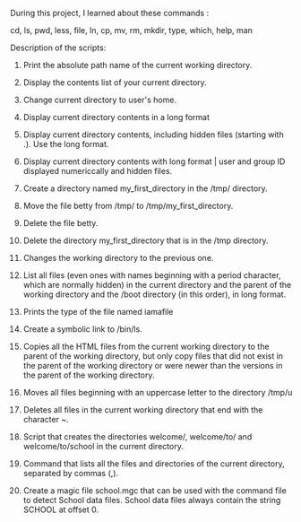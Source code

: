 During this project, I learned about these commands : 

cd, ls, pwd, less, file, ln, cp, mv, rm, mkdir, type, which, help, man

Description of the scripts:

1. Print the absolute path name of the current working directory.

2. Display the contents list of your current directory.

3. Change current directory to user's home.

4. Display current directory contents in a long format

5. Display current directory contents, including hidden files (starting with .). Use the long format.

6. Display current directory contents with long format | user and group ID displayed numericcally and hidden files.

7. Create a directory named my_first_directory in the /tmp/ directory.

8. Move the file betty from /tmp/ to /tmp/my_first_directory.

9. Delete the file betty.

10. Delete the directory my_first_directory that is in the /tmp directory.

11. Changes the working directory to the previous one.

12. List all files (even ones with names beginning with a period character, which are normally hidden) in the current directory and the parent of the working directory and the /boot directory (in this order), in long format.

13. Prints the type of the file named iamafile

14. Create a symbolic link to /bin/ls.

15. Copies all the HTML files from the current working directory to the parent of the working directory, but only copy files that did not exist in the parent of the working directory or were newer than the versions in the parent of the working directory.

16. Moves all files beginning with an uppercase letter to the directory /tmp/u

17. Deletes all files in the current working directory that end with the character ~.

18. Script that creates the directories welcome/, welcome/to/ and welcome/to/school in the current directory.

19. Command that lists all the files and directories of the current directory, separated by commas (,).

20. Create a magic file school.mgc that can be used with the command file to detect School data files. School data files always contain the string SCHOOL at offset 0.


